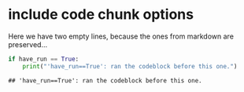 # include code chunk options

Here we have two empty lines, because the ones from markdown are preserved...


```python
if have_run == True:
    print("'have_run==True': ran the codeblock before this one.")
```

```
## 'have_run==True': ran the codeblock before this one.
```
